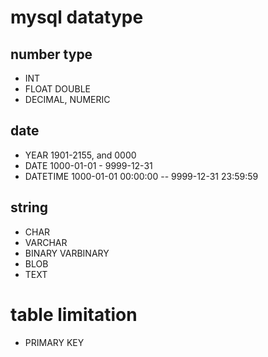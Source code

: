 # mysql datatype

## number type
- INT
- FLOAT DOUBLE
- DECIMAL, NUMERIC

## date
- YEAR 1901-2155, and 0000
- DATE 1000-01-01 - 9999-12-31
- DATETIME 1000-01-01 00:00:00 -- 9999-12-31 23:59:59

## string
- CHAR
- VARCHAR
- BINARY VARBINARY
- BLOB
- TEXT

# table limitation
- PRIMARY KEY


